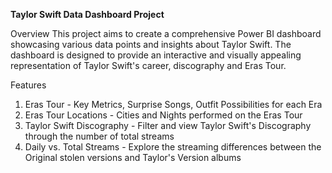 **Taylor Swift Data Dashboard Project**

Overview
This project aims to create a comprehensive Power BI dashboard showcasing various data points and insights about Taylor Swift. The dashboard is designed to provide an interactive and visually appealing representation of Taylor Swift's career, discography and Eras Tour. 

Features
1) Eras Tour - Key Metrics, Surprise Songs, Outfit Possibilities for each Era
2) Eras Tour Locations - Cities and Nights performed on the Eras Tour
3) Taylor Swift Discography - Filter and view Taylor Swift's Discography through the number of total streams
4) Daily vs. Total Streams - Explore the streaming differences between the Original stolen versions and Taylor's Version albums

